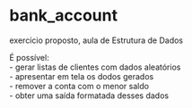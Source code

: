 # bank_account
 <p>exercício proposto, aula de Estrutura de Dados</p>

 <p>É possível:<br />
    - gerar listas de clientes com dados aleatórios<br />
    - apresentar em tela os dodos gerados<br />
    - remover a conta com o menor saldo<br />
    - obter uma saída formatada desses dados</p>
